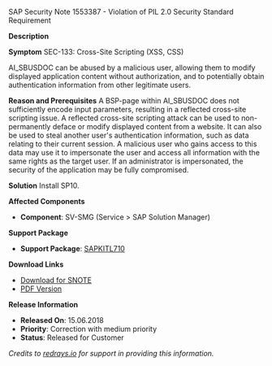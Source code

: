 SAP Security Note 1553387 - Violation of PIL 2.0 Security Standard Requirement

**Description**

**Symptom**
SEC-133: Cross-Site Scripting (XSS, CSS)

AI_SBUSDOC can be abused by a malicious user, allowing them to modify displayed application content without authorization, and to potentially obtain authentication information from other legitimate users.

**Reason and Prerequisites**
A BSP-page within AI_SBUSDOC does not sufficiently encode input parameters, resulting in a reflected cross-site scripting issue. A reflected cross-site scripting attack can be used to non-permanently deface or modify displayed content from a website. It can also be used to steal another user's authentication information, such as data relating to their current session. A malicious user who gains access to this data may use it to impersonate the user and access all information with the same rights as the target user. If an administrator is impersonated, the security of the application may be fully compromised.

**Solution**
Install SP10.

**Affected Components**
- **Component**: SV-SMG (Service > SAP Solution Manager)

**Support Package**
- **Support Package**: [SAPKITL710](https://me.sap.com/supportpackage/SAPKITL710)

**Download Links**
- [Download for SNOTE](https://notesdownloads.sap.com/note/0040000001161182018)
- [PDF Version](https://userapps.support.sap.com/sap/support/sfm/notes/print/0001553387?language=en-US&token=4D8DA04948E2C8906CD2708E9661AAB3)

**Release Information**
- **Released On**: 15.06.2018
- **Priority**: Correction with medium priority
- **Status**: Released for Customer

*Credits to [redrays.io](https://redrays.io) for support in providing this information.*